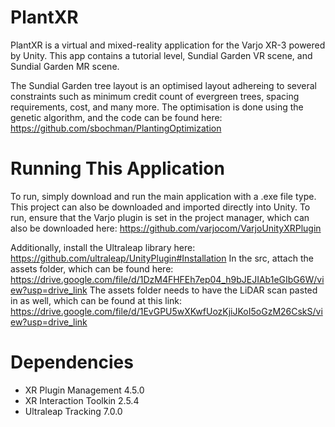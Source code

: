 # PlantXR 
PlantXR is a virtual and mixed-reality application for the Varjo XR-3 powered by Unity. This app contains a tutorial level, Sundial Garden VR scene, and Sundial Garden MR scene. 

The Sundial Garden tree layout is an optimised layout adhereing to several constraints such as minimum credit count of evergreen trees, spacing requirements, cost, and many more. The optimisation is done using the genetic algorithm, and the code can be found here: https://github.com/sbochman/PlantingOptimization


# Running This Application
To run, simply download and run the main application with a .exe file type. This project can also be downloaded and imported directly into Unity. To run, ensure that the Varjo plugin is set in the project manager, which can also be downloaded here: https://github.com/varjocom/VarjoUnityXRPlugin

Additionally, install the Ultraleap library here: https://github.com/ultraleap/UnityPlugin#Installation
In the src, attach the assets folder, which can be found here: https://drive.google.com/file/d/1DzM4FHFEh7ep04_h9bJEJIAb1eGIbG6W/view?usp=drive_link
The assets folder needs to have the LiDAR scan pasted in as well, which can be found at this link: https://drive.google.com/file/d/1EvGPU5wXKwfUozKjiJKoI5oGzM26CskS/view?usp=drive_link

# Dependencies
  * XR Plugin Management 4.5.0
  * XR Interaction Toolkin 2.5.4
  * Ultraleap Tracking 7.0.0

